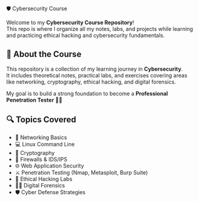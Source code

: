 🛡️ Cybersecurity Course

Welcome to my **Cybersecurity Course Repository**!  
This repo is where I organize all my notes, labs, and projects while learning and practicing ethical hacking and cybersecurity fundamentals.


## 🧠 About the Course
This repository is a collection of my learning journey in **Cybersecurity**.  
It includes theoretical notes, practical labs, and exercises covering areas like networking, cryptography, ethical hacking, and digital forensics.

My goal is to build a strong foundation to become a **Professional Penetration Tester** 🕵️‍♂️

## 🔍 Topics Covered
- 🧩 Networking Basics  
- 💻 Linux Command Line  
- 🔐 Cryptography  
- 🧱 Firewalls & IDS/IPS  
- 🌐 Web Application Security  
- ⚔️ Penetration Testing (Nmap, Metasploit, Burp Suite)  
- 🧰 Ethical Hacking Labs  
- 🕵️‍♂️ Digital Forensics  
- 🛡️ Cyber Defense Strategies
